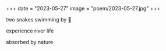 +++
date = "2023-05-27"
image = "poem/2023-05-27.jpg"
+++

two snakes swimming by 🐍

experience river life

absorbed by nature 